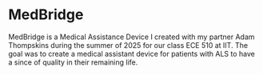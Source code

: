 # MedBridge
MedBridge is a Medical Assistance Device I created with my partner Adam Thompskins during the summer of 2025 for our class ECE 510 at IIT. The goal was to create a medical assistant device for patients with ALS to have a since of quality in their remaining life.
